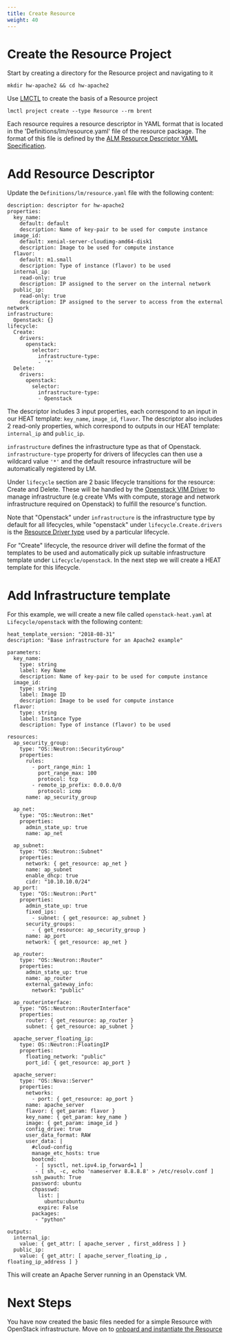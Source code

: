 ```yaml
---
title: Create Resource
weight: 40
---
```


# Create the Resource Project

Start by creating a directory for the Resource project and navigating to it

```
mkdir hw-apache2 && cd hw-apache2
```

Use [LMCTL](/reference/lmctl) to create the basis of a Resource project

```
lmctl project create --type Resource --rm brent
```

Each resource requires a resource descriptor in YAML format that is located in the 'Definitions/lm/resource.yaml' file of the resource package. The format of this file is defined by the [ALM Resource Descriptor YAML Specification](/reference/descriptor-specification/resource-descriptor).

# Add Resource Descriptor

Update the `Definitions/lm/resource.yaml` file with the following content:

```
description: descriptor for hw-apache2
properties:
  key_name:
    default: default
    description: Name of key-pair to be used for compute instance
  image_id:
    default: xenial-server-cloudimg-amd64-disk1
    description: Image to be used for compute instance
  flavor:
    default: m1.small
    description: Type of instance (flavor) to be used
  internal_ip:
    read-only: true
    description: IP assigned to the server on the internal network
  public_ip: 
    read-only: true
    description: IP assigned to the server to access from the external network
infrastructure:
  Openstack: {}
lifecycle:
  Create:
    drivers:
      openstack:
        selector:
          infrastructure-type:
          - '*'
  Delete:
    drivers:
      openstack:
        selector:
          infrastructure-type:
          - Openstack
```

The descriptor includes 3 input properties, each correspond to an input in our HEAT template: `key_name`, `image_id`, `flavor`. The descriptor also includes 2 read-only properties, which correspond to outputs in our HEAT template: `internal_ip` and `public_ip`. 

`infrastructure` defines the infrastructure type as that of Openstack. `infrastructure-type` property for drivers of lifecycles can then use a wildcard value `'*'` and the default resource infrastructure will be automatically registered by LM.

Under `lifecycle` section are 2 basic lifecycle transitions for the resource: Create and Delete. These will be handled by the [Openstack VIM Driver](https://github.com/accanto-systems/openstack-vim-driver) to manage infrastructure (e.g create VMs with compute, storage and network infrastructure required on Openstack) to fulfill the resource's function.

Note that "Openstack" under `infrastructure` is the infrastructure type by default for all lifecycles, while "openstack" under `lifecycle.Create.drivers` is the [Resource Driver type](/user-guides/resource-engineering/drivers/onboarding) used by a particular lifecycle. 

For "Create" lifecycle, the resource driver will define the format of the templates to be used and automatically pick up suitable infrastructure template under `Lifecycle/openstack`. In the next step we will create a HEAT template for this lifecycle.

# Add Infrastructure template

For this example, we will create a new file called `openstack-heat.yaml` at `Lifecycle/openstack` with the following content:

```
heat_template_version: "2018-08-31"
description: "Base infrastructure for an Apache2 example"

parameters:
  key_name:
    type: string
    label: Key Name
    description: Name of key-pair to be used for compute instance
  image_id:
    type: string
    label: Image ID
    description: Image to be used for compute instance
  flavor:
    type: string
    label: Instance Type
    description: Type of instance (flavor) to be used

resources:
  ap_security_group: 
    type: "OS::Neutron::SecurityGroup"
    properties: 
      rules: 
        - port_range_min: 1
          port_range_max: 100
          protocol: tcp
        - remote_ip_prefix: 0.0.0.0/0
          protocol: icmp
      name: ap_security_group

  ap_net: 
    type: "OS::Neutron::Net"
    properties: 
      admin_state_up: true
      name: ap_net

  ap_subnet: 
    type: "OS::Neutron::Subnet"
    properties: 
      network: { get_resource: ap_net }
      name: ap_subnet
      enable_dhcp: true
      cidr: "10.10.10.0/24"
  ap_port: 
    type: "OS::Neutron::Port"
    properties: 
      admin_state_up: true
      fixed_ips: 
        - subnet: { get_resource: ap_subnet }
      security_groups: 
        - { get_resource: ap_security_group }
      name: ap_port
      network: { get_resource: ap_net }

  ap_router: 
    type: "OS::Neutron::Router"
    properties: 
      admin_state_up: true
      name: ap_router
      external_gateway_info:
        network: "public"

  ap_routerinterface: 
    type: "OS::Neutron::RouterInterface"
    properties: 
      router: { get_resource: ap_router }
      subnet: { get_resource: ap_subnet }

  apache_server_floating_ip:
    type: OS::Neutron::FloatingIP
    properties:
      floating_network: "public"
      port_id: { get_resource: ap_port }

  apache_server: 
    type: "OS::Nova::Server"
    properties: 
      networks: 
        - port: { get_resource: ap_port }
      name: apache_server
      flavor: { get_param: flavor }
      key_name: { get_param: key_name }
      image: { get_param: image_id }
      config_drive: true
      user_data_format: RAW
      user_data: |
        #cloud-config
        manage_etc_hosts: true
        bootcmd: 
         - [ sysctl, net.ipv4.ip_forward=1 ]
         - [ sh, -c, echo 'nameserver 8.8.8.8' > /etc/resolv.conf ]
        ssh_pwauth: True
        password: ubuntu
        chpasswd:
          list: |
            ubuntu:ubuntu
          expire: False
        packages:
         - "python"

outputs:
  internal_ip: 
    value: { get_attr: [ apache_server , first_address ] }
  public_ip: 
    value: { get_attr: [ apache_server_floating_ip , floating_ip_address ] }
```

This will create an Apache Server running in an Openstack VM.

# Next Steps

You have now created the basic files needed for a simple Resource with OpenStack infrastructure. Move on to [onboard and instantiate the Resource](/user-guides/resource-engineering/resource-packages/brent/basic-resource/instantiate-resource)